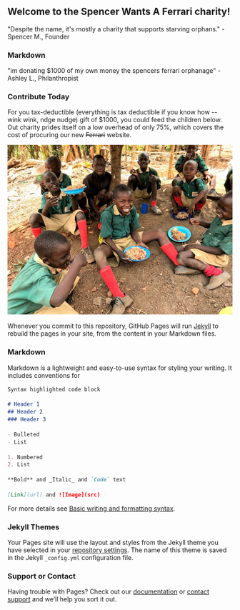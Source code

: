 ## Welcome to the Spencer Wants A Ferrari charity!

"Despite the name, it's mostly a charity that supports starving orphans." - Spencer M., Founder

### Markdown

"im donating $1000 of my own money the spencers ferrari orphanage" - Ashley L., Philanthropist 

### Contribute Today

For you tax-deductible (everything is tax deductible if you know how -- wink wink, ndge nudge) gift of $1000, you could feed the children below. Out charity prides itself on a low overhead of only 75%, which covers the cost of procuring our new ~~Ferrari~~ website.

![Starving Children](./starvingchildren.jpg)



Whenever you commit to this repository, GitHub Pages will run [Jekyll](https://jekyllrb.com/) to rebuild the pages in your site, from the content in your Markdown files.

### Markdown

Markdown is a lightweight and easy-to-use syntax for styling your writing. It includes conventions for

```markdown
Syntax highlighted code block

# Header 1
## Header 2
### Header 3

- Bulleted
- List

1. Numbered
2. List

**Bold** and _Italic_ and `Code` text

[Link](url) and ![Image](src)
```

For more details see [Basic writing and formatting syntax](https://docs.github.com/en/github/writing-on-github/getting-started-with-writing-and-formatting-on-github/basic-writing-and-formatting-syntax).

### Jekyll Themes

Your Pages site will use the layout and styles from the Jekyll theme you have selected in your [repository settings](https://github.com/tfrederick74656/spencerwantsaferrari/settings/pages). The name of this theme is saved in the Jekyll `_config.yml` configuration file.

### Support or Contact

Having trouble with Pages? Check out our [documentation](https://docs.github.com/categories/github-pages-basics/) or [contact support](https://support.github.com/contact) and we’ll help you sort it out.
